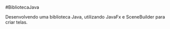 #BibliotecaJava

Desenvolvendo uma biblioteca Java, utilizando JavaFx e SceneBuilder para criar telas.
